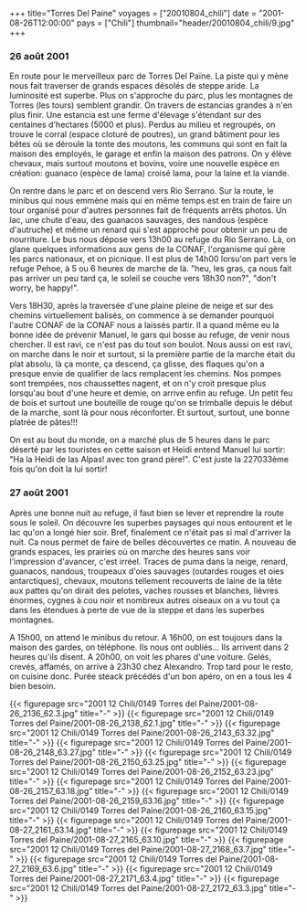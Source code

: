 +++
title="Torres Del Paine"
voyages = ["20010804_chili"]
date = "2001-08-26T12:00:00"
pays = ["Chili"]
thumbnail="header/20010804_chili/9.jpg"
+++
### 26 août 2001

En route pour le merveilleux parc de Torres Del Païne. La piste qui y mène 
nous fait traverser de grands espaces désolés de steppe aride. La luminosité 
est superbe. Plus on s'approche du parc, plus les montagnes de Torres (les tours) 
semblent grandir. On travers de estancias grandes à n'en plus finir. Une estancia 
est une ferme d'élevage s'étendant sur des centaines d'hectares (5000 et plus). 
Perdus au milieu et regroupés, on trouve le corral (espace cloturé de poutres), 
un grand bâtiment pour les bêtes où se déroule la tonte des moutons, les communs 
qui sont en fait la maison des employés, le garage et enfin la maison des patrons. 
On y élève chevaux, mais surtout moutons et bovins, voire une nouvelle espèce 
en création: guanaco (espèce de lama) croisé lama, pour la laine et la viande.

On rentre dans le parc et on descend vers Rio Serrano. Sur la route, le minibus 
qui nous emmène mais qui en même temps est en train de faire un tour organisé 
pour d'autres personnes fait de fréquents arrêts photos. Un lac, une chute d'eau, 
des guanacos sauvages, des nandous (espèce d'autruche) et même un renard qui 
s'est approché pour obtenir un peu de nourriture. Le bus nous dépose vers 13h00 
au refuge du Rio Serrano. Là, on glane quelques informations aux gens de la 
CONAF, l'organisme qui gère les parcs nationaux, et on picnique. Il est plus 
de 14h00 lorsu'on part vers le refuge Pehoe, à 5 ou 6 heures de marche de là. 
"heu, les gras, ça nous fait pas arriver un peu tard ça, le soleil se couche 
vers 18h30 non?", "don't worry, be happy!".

Vers 18H30, après la traversée d'une plaine pleine de neige et sur des chemins 
virtuellement balisés, on commence à se demander pourquoi l'autre CONAF de la 
CONAF nous a laissés partir. Il a quand même eu la bonne idée de prévenir Manuel, 
le gars qui bosse au refuge, de venir nous chercher. Il est ravi, ce n'est pas 
du tout son boulot. Nous aussi on est ravi, on marche dans le noir et surtout, 
si la première partie de la marche était du plat absolu, là ça monte, ça descend, 
ça glisse, des flaques qu'on a presque envie de qualifier de lacs remplacent 
les chemins. Nos pompes sont trempées, nos chaussettes nagent, et on n'y croit 
presque plus lorsqu'au bout d'une heure et demie, on arrive enfin au refuge. 
Un petit feu de bois et surtout une bouteille de rouge qu'on se trimballe depuis 
le début de la marche, sont là pour nous réconforter. Et surtout, surtout, une 
bonne platrée de pâtes!!!

On est au bout du monde, on a marché plus de 5 heures dans le parc déserté 
par les touristes en cette saison et Heidi entend Manuel lui sortir: "Ha la 
Heidi de las Alpas! avec ton grand père!". C'est juste la 227033ème fois qu'on 
doit la lui sortir!

### 27 août 2001

Après une bonne nuit au refuge, il faut bien se lever et reprendre la route 
sous le soleil. On découvre les superbes paysages qui nous entourent et le lac 
qu'on a longé hier soir. Bref, finalement ce n'était pas si mal d'arriver la 
nuit. Ca nous permet de faire de belles découvertes ce matin. A nouveau de grands 
espaces, les prairies où on marche des heures sans voir l'impression d'avancer, 
c'est irréel. Traces de puma dans la neige, renard, guanacos, nandous, troupeaux 
d'oies sauvages (outardes rouges et oies antarctiques), chevaux, moutons tellement 
recouverts de laine de la tête aux pattes qu'on dirait des pelotes, vaches rousses 
et blanches, lièvres énormes, cygnes à cou noir et nombreux autres oiseaux on 
a vu tout ça dans les étendues à perte de vue de la steppe et dans les superbes 
montagnes.

A 15h00, on attend le minibus du retour. A 16h00, on est toujours dans la maison 
des gardes, on téléphone. Ils nous ont oubliés... Ils arrivent dans 2 heures 
qu'ils disent. A 20h00, on voit les phares d'une voiture. Gelés, crevés, affamés, 
on arrive à 23h30 chez Alexandro. Trop tard pour le resto, on cuisine donc. 
Purée steack précédés d'un bon apéro, on en a tous les 4 bien besoin.


{{< figurepage src="2001 12 Chili/0149 Torres del Paine/2001-08-26_2136_62.3.jpg" title="-"  >}}
{{< figurepage src="2001 12 Chili/0149 Torres del Paine/2001-08-26_2138_62.1.jpg" title="-"  >}}
{{< figurepage src="2001 12 Chili/0149 Torres del Paine/2001-08-26_2143_63.32.jpg" title="-"  >}}
{{< figurepage src="2001 12 Chili/0149 Torres del Paine/2001-08-26_2148_63.27.jpg" title="-"  >}}
{{< figurepage src="2001 12 Chili/0149 Torres del Paine/2001-08-26_2150_63.25.jpg" title="-"  >}}
{{< figurepage src="2001 12 Chili/0149 Torres del Paine/2001-08-26_2152_63.23.jpg" title="-"  >}}
{{< figurepage src="2001 12 Chili/0149 Torres del Paine/2001-08-26_2157_63.18.jpg" title="-"  >}}
{{< figurepage src="2001 12 Chili/0149 Torres del Paine/2001-08-26_2159_63.16.jpg" title="-"  >}}
{{< figurepage src="2001 12 Chili/0149 Torres del Paine/2001-08-26_2160_63.15.jpg" title="-"  >}}
{{< figurepage src="2001 12 Chili/0149 Torres del Paine/2001-08-27_2161_63.14.jpg" title="-"  >}}
{{< figurepage src="2001 12 Chili/0149 Torres del Paine/2001-08-27_2165_63.10.jpg" title="-"  >}}
{{< figurepage src="2001 12 Chili/0149 Torres del Paine/2001-08-27_2168_63.7.jpg" title="-"  >}}
{{< figurepage src="2001 12 Chili/0149 Torres del Paine/2001-08-27_2169_63.6.jpg" title="-"  >}}
{{< figurepage src="2001 12 Chili/0149 Torres del Paine/2001-08-27_2171_63.4.jpg" title="-"  >}}
{{< figurepage src="2001 12 Chili/0149 Torres del Paine/2001-08-27_2172_63.3.jpg" title="-"  >}}


